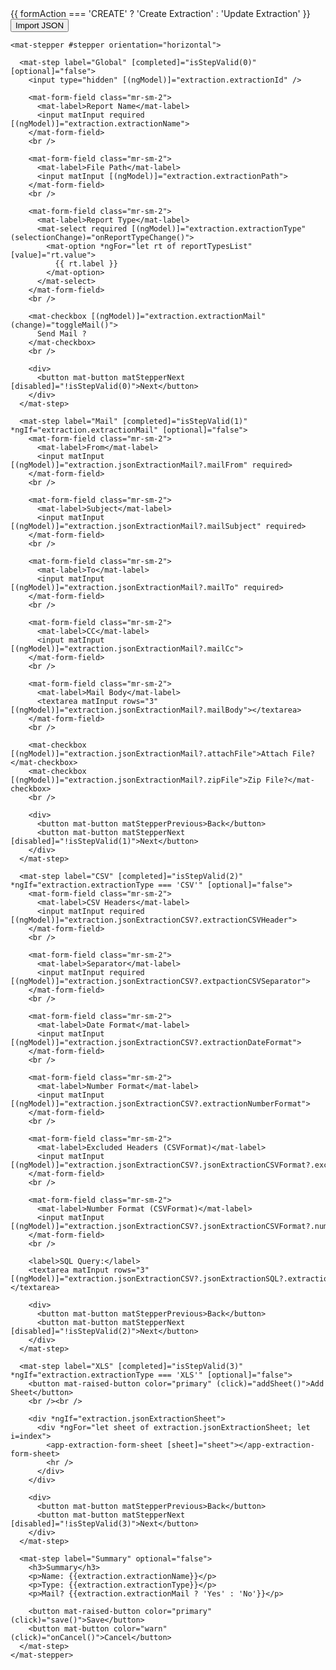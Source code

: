 <mat-card>
  <mat-card-header>
    <mat-card-title>
      {{ formAction === 'CREATE' ? 'Create Extraction' : 'Update Extraction' }}
    </mat-card-title>
  </mat-card-header>

  <mat-card-content>
    <!-- Bouton Import -->
    <button mat-raised-button color="accent" (click)="onImportJson()">Import JSON</button>
    <input #fileInput type="file" (change)="onFileSelected($event)" accept=".json" hidden />

    <mat-stepper #stepper orientation="horizontal">

      <mat-step label="Global" [completed]="isStepValid(0)" [optional]="false">
        <input type="hidden" [(ngModel)]="extraction.extractionId" />

        <mat-form-field class="mr-sm-2">
          <mat-label>Report Name</mat-label>
          <input matInput required [(ngModel)]="extraction.extractionName">
        </mat-form-field>
        <br />

        <mat-form-field class="mr-sm-2">
          <mat-label>File Path</mat-label>
          <input matInput [(ngModel)]="extraction.extractionPath">
        </mat-form-field>
        <br />

        <mat-form-field class="mr-sm-2">
          <mat-label>Report Type</mat-label>
          <mat-select required [(ngModel)]="extraction.extractionType" (selectionChange)="onReportTypeChange()">
            <mat-option *ngFor="let rt of reportTypesList" [value]="rt.value">
              {{ rt.label }}
            </mat-option>
          </mat-select>
        </mat-form-field>
        <br />

        <mat-checkbox [(ngModel)]="extraction.extractionMail" (change)="toggleMail()">
          Send Mail ?
        </mat-checkbox>
        <br />

        <div>
          <button mat-button matStepperNext [disabled]="!isStepValid(0)">Next</button>
        </div>
      </mat-step>

      <mat-step label="Mail" [completed]="isStepValid(1)" *ngIf="extraction.extractionMail" [optional]="false">
        <mat-form-field class="mr-sm-2">
          <mat-label>From</mat-label>
          <input matInput [(ngModel)]="extraction.jsonExtractionMail?.mailFrom" required>
        </mat-form-field>
        <br />

        <mat-form-field class="mr-sm-2">
          <mat-label>Subject</mat-label>
          <input matInput [(ngModel)]="extraction.jsonExtractionMail?.mailSubject" required>
        </mat-form-field>
        <br />

        <mat-form-field class="mr-sm-2">
          <mat-label>To</mat-label>
          <input matInput [(ngModel)]="extraction.jsonExtractionMail?.mailTo" required>
        </mat-form-field>
        <br />

        <mat-form-field class="mr-sm-2">
          <mat-label>CC</mat-label>
          <input matInput [(ngModel)]="extraction.jsonExtractionMail?.mailCc">
        </mat-form-field>
        <br />

        <mat-form-field class="mr-sm-2">
          <mat-label>Mail Body</mat-label>
          <textarea matInput rows="3" [(ngModel)]="extraction.jsonExtractionMail?.mailBody"></textarea>
        </mat-form-field>
        <br />

        <mat-checkbox [(ngModel)]="extraction.jsonExtractionMail?.attachFile">Attach File?</mat-checkbox>
        <mat-checkbox [(ngModel)]="extraction.jsonExtractionMail?.zipFile">Zip File?</mat-checkbox>
        <br />

        <div>
          <button mat-button matStepperPrevious>Back</button>
          <button mat-button matStepperNext [disabled]="!isStepValid(1)">Next</button>
        </div>
      </mat-step>

      <mat-step label="CSV" [completed]="isStepValid(2)" *ngIf="extraction.extractionType === 'CSV'" [optional]="false">
        <mat-form-field class="mr-sm-2">
          <mat-label>CSV Headers</mat-label>
          <input matInput required [(ngModel)]="extraction.jsonExtractionCSV?.extractionCSVHeader">
        </mat-form-field>
        <br />

        <mat-form-field class="mr-sm-2">
          <mat-label>Separator</mat-label>
          <input matInput required [(ngModel)]="extraction.jsonExtractionCSV?.extpactionCSVSeparator">
        </mat-form-field>
        <br />

        <mat-form-field class="mr-sm-2">
          <mat-label>Date Format</mat-label>
          <input matInput [(ngModel)]="extraction.jsonExtractionCSV?.extractionDateFormat">
        </mat-form-field>
        <br />

        <mat-form-field class="mr-sm-2">
          <mat-label>Number Format</mat-label>
          <input matInput [(ngModel)]="extraction.jsonExtractionCSV?.extractionNumberFormat">
        </mat-form-field>
        <br />

        <mat-form-field class="mr-sm-2">
          <mat-label>Excluded Headers (CSVFormat)</mat-label>
          <input matInput [(ngModel)]="extraction.jsonExtractionCSV?.jsonExtractionCSVFormat?.excludedHeaders">
        </mat-form-field>
        <br />

        <mat-form-field class="mr-sm-2">
          <mat-label>Number Format (CSVFormat)</mat-label>
          <input matInput [(ngModel)]="extraction.jsonExtractionCSV?.jsonExtractionCSVFormat?.numberFormat">
        </mat-form-field>
        <br />

        <label>SQL Query:</label>
        <textarea matInput rows="3" [(ngModel)]="extraction.jsonExtractionCSV?.jsonExtractionSQL?.extractionSQLQuery"></textarea>

        <div>
          <button mat-button matStepperPrevious>Back</button>
          <button mat-button matStepperNext [disabled]="!isStepValid(2)">Next</button>
        </div>
      </mat-step>

      <mat-step label="XLS" [completed]="isStepValid(3)" *ngIf="extraction.extractionType === 'XLS'" [optional]="false">
        <button mat-raised-button color="primary" (click)="addSheet()">Add Sheet</button>
        <br /><br />

        <div *ngIf="extraction.jsonExtractionSheet">
          <div *ngFor="let sheet of extraction.jsonExtractionSheet; let i=index">
            <app-extraction-form-sheet [sheet]="sheet"></app-extraction-form-sheet>
            <hr />
          </div>
        </div>

        <div>
          <button mat-button matStepperPrevious>Back</button>
          <button mat-button matStepperNext [disabled]="!isStepValid(3)">Next</button>
        </div>
      </mat-step>

      <mat-step label="Summary" optional="false">
        <h3>Summary</h3>
        <p>Name: {{extraction.extractionName}}</p>
        <p>Type: {{extraction.extractionType}}</p>
        <p>Mail? {{extraction.extractionMail ? 'Yes' : 'No'}}</p>

        <button mat-raised-button color="primary" (click)="save()">Save</button>
        <button mat-button color="warn" (click)="onCancel()">Cancel</button>
      </mat-step>
    </mat-stepper>
  </mat-card-content>
</mat-card>
